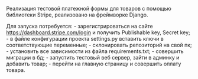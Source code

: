 Реализация тестовой платежной формы для товаров с помощью библиотеки Stripe,
реализовано на фреймворке Django.

Для запуска потребуется:
    - зарегистрироваться на сайте https://dashboard.stripe.com/login и получить Publishable key, Secret key;
    - в файле конфигурации проекта settings.py вставить ключи в соответствующие переменные;
    - склонировать репозиторий на свой пк;
    - установить все зависимости из файла requirements.txt;
    - совершить миграции в бд;
    - запустить тестовый веб сервер, зайти в админку и добавить товар;
    - перейти на главную страницу и совершить оплату товара.